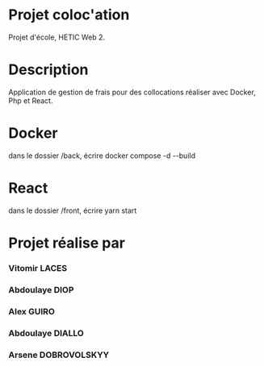 # Projet coloc'ation
Projet d'école, HETIC Web 2.
# Description
Application de gestion de frais pour des collocations réaliser avec Docker, Php et React.

# Docker
dans le dossier /back, écrire docker compose -d --build

# React
dans le dossier /front, écrire yarn start

# Projet réalise par
### Vitomir LACES
### Abdoulaye DIOP
### Alex GUIRO
### Abdoulaye DIALLO
### Arsene DOBROVOLSKYY
